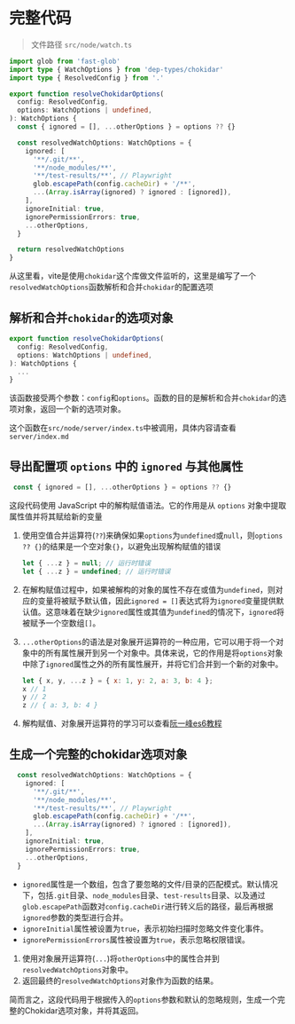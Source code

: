 # 完整代码

> 文件路径 `src/node/watch.ts`

```ts
import glob from 'fast-glob'
import type { WatchOptions } from 'dep-types/chokidar'
import type { ResolvedConfig } from '.'

export function resolveChokidarOptions(
  config: ResolvedConfig,
  options: WatchOptions | undefined,
): WatchOptions {
  const { ignored = [], ...otherOptions } = options ?? {}

  const resolvedWatchOptions: WatchOptions = {
    ignored: [
      '**/.git/**',
      '**/node_modules/**',
      '**/test-results/**', // Playwright
      glob.escapePath(config.cacheDir) + '/**',
      ...(Array.isArray(ignored) ? ignored : [ignored]),
    ],
    ignoreInitial: true,
    ignorePermissionErrors: true,
    ...otherOptions,
  }

  return resolvedWatchOptions
}
```

从这里看，vite是使用`chokidar`这个库做文件监听的，这里是编写了一个`resolvedWatchOptions`函数解析和合并`chokidar`的配置选项

## 解析和合并`chokidar`的选项对象

```ts
export function resolveChokidarOptions(
  config: ResolvedConfig,
  options: WatchOptions | undefined,
): WatchOptions {
  ...
}
```

该函数接受两个参数：`config`和`options`。函数的目的是解析和合并`chokidar`的选项对象，返回一个新的选项对象。

这个函数在`src/node/server/index.ts`中被调用，具体内容请查看`server/index.md`

## 导出配置项 `options` 中的 `ignored` 与其他属性

```ts
 const { ignored = [], ...otherOptions } = options ?? {}
```

这段代码使用 JavaScript 中的解构赋值语法。它的作用是从 `options` 对象中提取属性值并将其赋给新的变量

1. 使用空值合并运算符(`??`)来确保如果`options`为`undefined`或`null`，则`options ?? {}`的结果是一个空对象`{}`，以避免出现解构赋值的错误

   ```js
   let { ...z } = null; // 运行时错误
   let { ...z } = undefined; // 运行时错误
   ```

2. 在解构赋值过程中，如果被解构的对象的属性不存在或值为`undefined`，则对应的变量将被赋予默认值，因此`ignored = []`表达式将为`ignored`变量提供默认值。这意味着在缺少`ignored`属性或其值为`undefined`的情况下，`ignored`将被赋予一个空数组`[]`。

3. `...otherOptions`的语法是对象展开运算符的一种应用，它可以用于将一个对象中的所有属性展开到另一个对象中。具体来说，它的作用是将`options`对象中除了`ignored`属性之外的所有属性展开，并将它们合并到一个新的对象中。

   ```js
   let { x, y, ...z } = { x: 1, y: 2, a: 3, b: 4 };
   x // 1
   y // 2
   z // { a: 3, b: 4 }
   ```
   
4. 解构赋值、对象展开运算符的学习可以查看[阮一峰es6教程](https://www.bookstack.cn/read/es6-3rd/spilt.6.docs-object.md)

## 生成一个完整的chokidar选项对象

```ts
  const resolvedWatchOptions: WatchOptions = {
    ignored: [
      '**/.git/**',
      '**/node_modules/**',
      '**/test-results/**', // Playwright
      glob.escapePath(config.cacheDir) + '/**',
      ...(Array.isArray(ignored) ? ignored : [ignored]),
    ],
    ignoreInitial: true,
    ignorePermissionErrors: true,
    ...otherOptions,
  }
```

- `ignored`属性是一个数组，包含了要忽略的文件/目录的匹配模式。默认情况下，包括`.git`目录、`node_modules`目录、`test-results`目录、以及通过`glob.escapePath`函数对`config.cacheDir`进行转义后的路径，最后再根据`ignored`参数的类型进行合并。
- `ignoreInitial`属性被设置为`true`，表示初始扫描时忽略文件变化事件。
- `ignorePermissionErrors`属性被设置为`true`，表示忽略权限错误。

1. 使用对象展开运算符(`...`)将`otherOptions`中的属性合并到`resolvedWatchOptions`对象中。
2. 返回最终的`resolvedWatchOptions`对象作为函数的结果。

简而言之，这段代码用于根据传入的`options`参数和默认的忽略规则，生成一个完整的Chokidar选项对象，并将其返回。